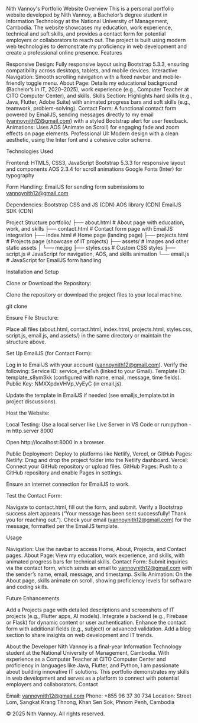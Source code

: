Nith Vannoy's Portfolio Website
Overview
This is a personal portfolio website developed by Nith Vannoy, a Bachelor’s degree student in Information Technology at the National University of Management, Cambodia. The website showcases my education, work experience, technical and soft skills, and provides a contact form for potential employers or collaborators to reach out. The project is built using modern web technologies to demonstrate my proficiency in web development and create a professional online presence.
Features

Responsive Design: Fully responsive layout using Bootstrap 5.3.3, ensuring compatibility across desktops, tablets, and mobile devices.
Interactive Navigation: Smooth scrolling navigation with a fixed navbar and mobile-friendly toggle menu.
About Page: Details my educational background (Bachelor’s in IT, 2020–2025), work experience (e.g., Computer Teacher at CITO Computer Center), and skills.
Skills Section: Highlights hard skills (e.g., Java, Flutter, Adobe Suite) with animated progress bars and soft skills (e.g., teamwork, problem-solving).
Contact Form: A functional contact form powered by EmailJS, sending messages directly to my email (vannoynith12@gmail.com) with a styled Bootstrap alert for user feedback.
Animations: Uses AOS (Animate on Scroll) for engaging fade and zoom effects on page elements.
Professional UI: Modern design with a clean aesthetic, using the Inter font and a cohesive color scheme.

Technologies Used

Frontend:
HTML5, CSS3, JavaScript
Bootstrap 5.3.3 for responsive layout and components
AOS 2.3.4 for scroll animations
Google Fonts (Inter) for typography


Form Handling:
EmailJS for sending form submissions to vannoynith12@gmail.com


Dependencies:
Bootstrap CSS and JS (CDN)
AOS library (CDN)
EmailJS SDK (CDN)



Project Structure
portfolio/
├── about.html         # About page with education, work, and skills
├── contact.html       # Contact form page with EmailJS integration
├── index.html        # Home page (landing page)
├── projects.html     # Projects page (showcase of IT projects)
├── assets/           # Images and other static assets
│   └── me.jpg
├── styles.css        # Custom CSS styles
├── script.js         # JavaScript for navigation, AOS, and skills animation
└── email.js          # JavaScript for EmailJS form handling

Installation and Setup

Clone or Download the Repository:

Clone the repository or download the project files to your local machine.

git clone <repository-url>


Ensure File Structure:

Place all files (about.html, contact.html, index.html, projects.html, styles.css, script.js, email.js, and assets/) in the same directory or maintain the structure above.


Set Up EmailJS (for Contact Form):

Log in to EmailJS with your account (vannoynith12@gmail.com).
Verify the following:
Service ID: service_erbe1vh (linked to your Gmail).
Template ID: template_s8ym3kk (configured with name, email, message, time fields).
Public Key: NMXXpdxVHVp_VyEyC (in email.js).


Update the template in EmailJS if needed (see emailjs_template.txt in project discussions).


Host the Website:

Local Testing:
Use a local server like Live Server in VS Code or run:python -m http.server 8000


Open http://localhost:8000 in a browser.


Public Deployment:
Deploy to platforms like Netlify, Vercel, or GitHub Pages:
Netlify: Drag and drop the project folder into the Netlify dashboard.
Vercel: Connect your GitHub repository or upload files.
GitHub Pages: Push to a GitHub repository and enable Pages in settings.


Ensure an internet connection for EmailJS to work.




Test the Contact Form:

Navigate to contact.html, fill out the form, and submit.
Verify a Bootstrap success alert appears (“Your message has been sent successfully! Thank you for reaching out.”).
Check your email (vannoynith12@gmail.com) for the message, formatted per the EmailJS template.



Usage

Navigation: Use the navbar to access Home, About, Projects, and Contact pages.
About Page: View my education, work experience, and skills, with animated progress bars for technical skills.
Contact Form: Submit inquiries via the contact form, which sends an email to vannoynith12@gmail.com with the sender’s name, email, message, and timestamp.
Skills Animation: On the About page, skills animate on scroll, showing proficiency levels for software and coding skills.

Future Enhancements

Add a Projects page with detailed descriptions and screenshots of IT projects (e.g., Flutter apps, AI models).
Integrate a backend (e.g., Firebase or Flask) for dynamic content or user authentication.
Enhance the contact form with additional fields (e.g., subject) or advanced validation.
Add a blog section to share insights on web development and IT trends.

About the Developer
Nith Vannoy is a final-year Information Technology student at the National University of Management, Cambodia. With experience as a Computer Teacher at CITO Computer Center and proficiency in languages like Java, Flutter, and Python, I am passionate about building innovative IT solutions. This portfolio demonstrates my skills in web development and serves as a platform to connect with potential employers and collaborators.
Contact

Email: vannoynith12@gmail.com
Phone: +855 96 37 30 734
Location: Street Lom, Sangkat Krang Thnong, Khan Sen Sok, Phnom Penh, Cambodia


© 2025 Nith Vannoy. All rights reserved.